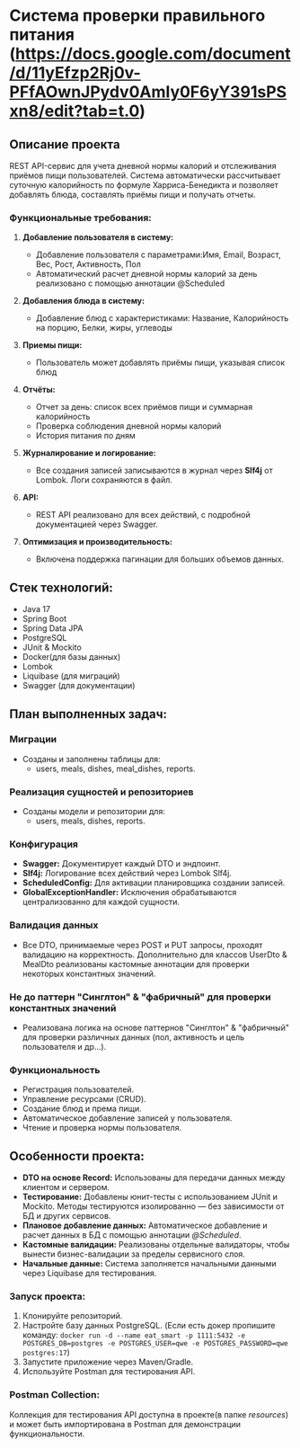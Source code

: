 # Система проверки правильного питания (https://docs.google.com/document/d/11yEfzp2Rj0v-PFfAOwnJPydv0AmIy0F6yY391sPSxn8/edit?tab=t.0)

## Описание проекта

REST API-сервис для учета дневной нормы калорий и отслеживания приёмов пищи пользователей. Система автоматически рассчитывает суточную калорийность по формуле Харриса-Бенедикта и позволяет добавлять блюда, составлять приёмы пищи и получать отчеты.

### Функциональные требования:

1. **Добавление пользователя в систему:**
    - Добавление пользователя с параметрами:Имя, Email, Возраст, Вес, Рост, Активность, Пол
    - Автоматический расчет дневной нормы калорий за день реализовано с помощью аннотации @Scheduled

2. **Добавления блюда в систему:**
    - Добавление блюд с характеристиками: Название, Калорийность на порцию, Белки, жиры, углеводы

3. **Приемы пищи:**
    - Пользователь может добавлять приёмы пищи, указывая список блюд

4. **Отчёты:**
    - Отчет за день: список всех приёмов пищи и суммарная калорийность
    - Проверка соблюдения дневной нормы калорий
    - История питания по дням

5. **Журналирование и логирование:**
    - Все создания записей записываются в журнал через **Slf4j** от Lombok. Логи сохраняются в файл.

6. **API:**
    - REST API реализовано для всех действий, с подробной документацией через Swagger.

7. **Оптимизация и производительность:**
    - Включена поддержка пагинации для больших объемов данных.

## Стек технологий:

- Java 17
- Spring Boot
- Spring Data JPA
- PostgreSQL
- JUnit & Mockito
- Docker(для базы данных)
- Lombok
- Liquibase (для миграций)
- Swagger (для документации)

## План выполненных задач:

### Миграции

- Созданы и заполнены таблицы для:
    -  users, meals, dishes, meal_dishes, reports.

### Реализация сущностей и репозиториев

- Созданы модели и репозитории для:
    -  users, meals, dishes, reports.

### Конфигурация

- **Swagger:** Документирует каждый DTO и эндпоинт.
- **Slf4j:** Логирование всех действий через Lombok Slf4j.
- **ScheduledConfig:** Для активации планировщика создании записей.
- **GlobalExceptionHandler:** Исключения обрабатываются централизованно для каждой сущности.

### Валидация данных

- Все DTO, принимаемые через POST и PUT запросы, проходят валидацию на корректность. Дополнительно для классов UserDto & MealDto реализованы кастомные аннотации для проверки некоторых константных значений.

### Не до паттерн "Синглтон" & "фабричный" для проверки константных значений

- Реализована логика на основе паттернов "Синглтон" & "фабричный" для проверки различных данных (пол, активность и цель пользователя и др...).

### Функциональность

- Регистрация пользователей.
- Управление ресурсами (CRUD).
- Создание блюд и према пищи.
- Автоматическое добавление записей у пользователя.
- Чтение и проверка нормы пользователя.

## Особенности проекта:

- **DTO на основе Record:** Использованы для передачи данных между клиентом и сервером.
- **Тестирование:** Добавлены юнит-тесты с использованием JUnit и Mockito. Методы тестируются изолированно — без зависимости от БД и других сервисов.
- **Плановое добавление данных:** Автоматическое добавление и расчет данных в БД с помощью аннотации _@Scheduled_.
- **Кастомные валидации:** Реализованы отдельные валидаторы, чтобы вынести бизнес-валидации за пределы сервисного слоя.
- **Начальные данные:** Система заполняется начальными данными через Liquibase для тестирования.

### Запуск проекта:

1. Клонируйте репозиторий.
2. Настройте базу данных PostgreSQL. (Если есть докер пропишите команду: `docker run -d --name eat_smart -p 1111:5432 -e POSTGRES_DB=postgres -e POSTGRES_USER=qwe -e POSTGRES_PASSWORD=qwe postgres:17`)
3. Запустите приложение через Maven/Gradle.
4. Используйте Postman для тестирования API.

### Postman Collection:

Коллекция для тестирования API доступна в проекте(в папке _resources_) и может быть импортирована в Postman для демонстрации функциональности.